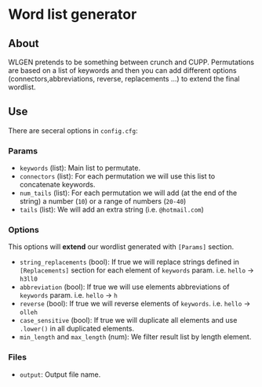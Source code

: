 # Word list generator

## About
WLGEN pretends to be something between crunch and CUPP. Permutations are based on a list of keywords and then you can add different options (connectors,abbreviations, reverse, replacements ...) to extend the final wordlist.

## Use
There are seceral options in `config.cfg`:

### Params
- `keywords` (list): Main list to permutate.
- `connectors` (list): For each permutation we will use this list to concatenate keywords.
- `num_tails` (list): For each permutation we will add (at the end of the string) a number (`10`) or a range of numbers (`20-40`)
- `tails` (list): We will add an extra string (i.e. `@hotmail.com`)

### Options
This options will **extend** our wordlist generated with `[Params]` section.
- `string_replacements` (bool): If true we will replace strings defined in `[Replacements]` section for each element of `keywords` param. i.e. `hello` -> `h3ll0`
- `abbreviation` (bool): If true we will use elements abbreviations of `keywords` param. i.e. `hello` -> `h`
- `reverse` (bool): If true we will reverse elements of `keywords`. i.e. `hello` -> `olleh`
- `case_sensitive` (bool): If true we will duplicate all elements and use `.lower()` in all duplicated elements.
- `min_length` and `max_length` (num): We filter result list by length element.

### Files
- `output`: Output file name.
